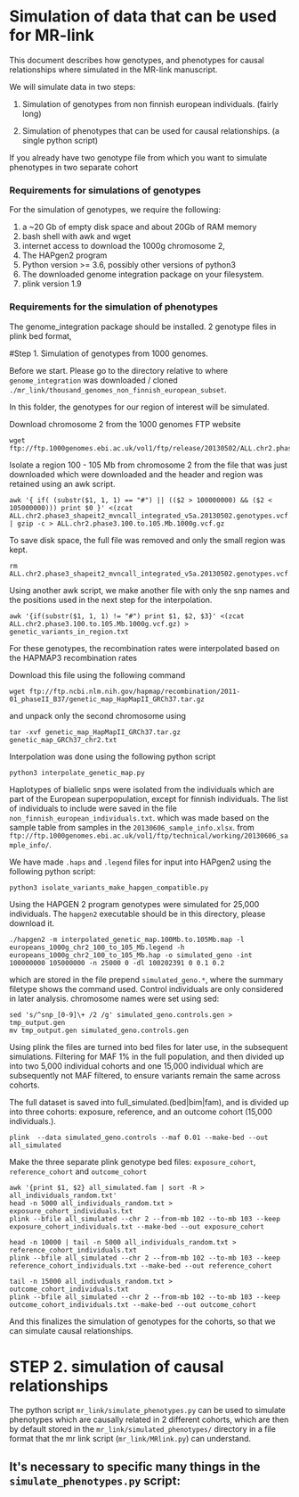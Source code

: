 # Simulation of data that can be used for MR-link

This document describes how genotypes, and phenotypes for causal relationships where simulated in the MR-link manuscript.

We will simulate data in two steps:

1. Simulation of genotypes from non finnish european individuals. (fairly long)

2. Simulation of phenotypes that can be used for causal relationships. (a single python script)

If you already have two genotype file from which you want to simulate phenotypes in two separate cohort 

### Requirements for simulations of genotypes

For the simulation of genotypes, we require the following: 
1. a ~20 Gb of empty disk space and about 20Gb of RAM memory
2. bash shell with awk and wget
3. internet access to download the 1000g chromosome 2, 
4. The HAPgen2 program
5. Python version  >= 3.6, possibly other versions of python3
6. The downloaded genome integration package on your filesystem.
7. plink version 1.9

### Requirements for the simulation of phenotypes

The genome_integration package should be installed.
2 genotype files in plink bed format, 


#Step 1. Simulation of genotypes from 1000 genomes.

Before we start. Please go to the directory relative to where `genome_integration` was downloaded / cloned 
`./mr_link/thousand_genomes_non_finnish_european_subset`.

In this folder, the genotypes for our region of interest will be simulated.

Download chromosome 2 from the 1000 genomes FTP website 
```
wget ftp://ftp.1000genomes.ebi.ac.uk/vol1/ftp/release/20130502/ALL.chr2.phase3_shapeit2_mvncall_integrated_v5a.20130502.genotypes.vcf.gz
```

Isolate a region 100 - 105 Mb from chromosome 2 from the file that was just downloaded which were downloaded and the header and region was retained using an awk script.

```
awk '{ if( (substr($1, 1, 1) == "#") || (($2 > 100000000) && ($2 < 105000000))) print $0 }' <(zcat ALL.chr2.phase3_shapeit2_mvncall_integrated_v5a.20130502.genotypes.vcf.gz) | gzip -c > ALL.chr2.phase3.100.to.105.Mb.1000g.vcf.gz
```

To save disk space, the full file was removed and only the small region was kept. 

```
rm ALL.chr2.phase3_shapeit2_mvncall_integrated_v5a.20130502.genotypes.vcf.gz
```

Using another awk script, we make another file with only the snp names and the positions used in the next step for the interpolation.

```
awk '{if(substr($1, 1, 1) != "#") print $1, $2, $3}' <(zcat ALL.chr2.phase3.100.to.105.Mb.1000g.vcf.gz) > genetic_variants_in_region.txt 
```

For these genotypes, the recombination rates were interpolated based on the HAPMAP3 recombination rates 

Download this file using the following command
```
wget ftp://ftp.ncbi.nlm.nih.gov/hapmap/recombination/2011-01_phaseII_B37/genetic_map_HapMapII_GRCh37.tar.gz
```
and unpack only the second chromosome using
```
tar -xvf genetic_map_HapMapII_GRCh37.tar.gz genetic_map_GRCh37_chr2.txt
```

Interpolation was done using the following python script 
```
python3 interpolate_genetic_map.py
```
    

Haplotypes of biallelic snps were isolated from the individuals which are part of the European superpopulation, 
except for finnish individuals. The list of individuals to include were saved in the file `non_finnish_european_individuals.txt`.
which was made based on the sample table from samples in the `20130606_sample_info.xlsx`.
from `ftp://ftp.1000genomes.ebi.ac.uk/vol1/ftp/technical/working/20130606_sample_info/`. 

We have made `.haps` and `.legend` files for input into HAPgen2 using the following python script:
```
python3 isolate_variants_make_hapgen_compatible.py
```
 
Using the HAPGEN 2 program genotypes were simulated for 25,000 individuals. 
The `hapgen2` executable should be in this directory, please download it.

```
./hapgen2 -m interpolated_genetic_map.100Mb.to.105Mb.map -l europeans_1000g_chr2_100_to_105_Mb.legend -h europeans_1000g_chr2_100_to_105_Mb.hap -o simulated_geno -int 100000000 105000000 -n 25000 0 -dl 100202391 0 0.1 0.2
```

which are stored in the file prepend
`simulated_geno.*`, where the summary filetype shows the command used. 
Control individuals are only considered in later analysis. chromosome names were set using sed:
```
sed 's/^snp_[0-9]\+ /2 /g' simulated_geno.controls.gen > tmp_output.gen
mv tmp_output.gen simulated_geno.controls.gen
```
    

Using plink the files are turned into bed files for later use, in the subsequent simulations. 
Filtering for MAF 1%  in the full population, and then divided up into two 5,000 individual cohorts and one 15,000 individual 
which are subsequently not MAF filtered, to ensure variants remain the same across cohorts.

The full dataset is saved into full_simulated.(bed|bim|fam), and is divided up into three cohorts:
exposure, reference, and an outcome cohort (15,000 individuals.).

```
plink  --data simulated_geno.controls --maf 0.01 --make-bed --out all_simulated 
```

Make the three separate plink genotype bed files: `exposure_cohort`, `reference_cohort` and `outcome_cohort`
```
awk '{print $1, $2} all_simulated.fam | sort -R > all_individuals_random.txt'
head -n 5000 all_individuals_random.txt > exposure_cohort_individuals.txt
plink --bfile all_simulated --chr 2 --from-mb 102 --to-mb 103 --keep exposure_cohort_individuals.txt --make-bed --out exposure_cohort   

head -n 10000 | tail -n 5000 all_individuals_random.txt > reference_cohort_individuals.txt
plink --bfile all_simulated --chr 2 --from-mb 102 --to-mb 103 --keep reference_cohort_individuals.txt --make-bed --out reference_cohort

tail -n 15000 all_indivduals_random.txt > outcome_cohort_individuals.txt
plink --bfile all_simulated --chr 2 --from-mb 102 --to-mb 103 --keep outcome_cohort_individuals.txt --make-bed --out outcome_cohort
```
And this finalizes the simulation of genotypes for the cohorts, so that we can simulate causal relationships.


# STEP 2. simulation of causal relationships

The python script `mr_link/simulate_phenotypes.py` can be used to simulate phenotypes which are causally related in 2 different cohorts, 
which are then by default stored  in the `mr_link/simulated_phenotypes/` directory in a file format that the mr link script 
(`mr_link/MRlink.py`) can understand.

It's necessary to specific many things in the `simulate_phenotypes.py` script:
- 


